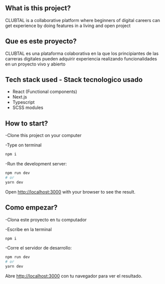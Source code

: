 ## What is this project?

CLUBTAL is a collaborative platform where beginners of digital careers can get experience by doing features in a living and open project

## Que es este proyecto?

CLUBTAL es una plataforma colaborativa en la que los principiantes de las carreras digitales pueden adquirir experiencia realizando funcionalidades en un proyecto vivo y abierto

## Tech stack used - Stack tecnologico usado

- React (Functional components)
- Next.js
- Typescript
- SCSS modules

## How to start?

-Clone this project on your computer

-Type on terminal

```bash
npm i
```

-Run the development server:

```bash
npm run dev
# or
yarn dev
```

Open [http://localhost:3000](http://localhost:3000) with your browser to see the result.

## Como empezar?

-Clona este proyecto en tu computador

-Escribe en la terminal

```bash
npm i
```

-Corre el servidor de desarrollo:

```bash
npm run dev
# or
yarn dev
```

Abre [http://localhost:3000](http://localhost:3000) con tu navegador para ver el resultado.
